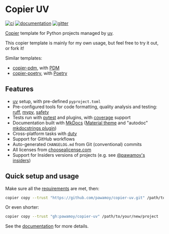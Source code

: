 # Copier UV

[![ci](https://github.com/pawamoy/copier-uv/workflows/ci/badge.svg)](https://github.com/pawamoy/copier-uv/actions?query=workflow%3Aci)
[![documentation](https://img.shields.io/badge/docs-mkdocs%20material-blue.svg?style=flat)](https://pawamoy.github.io/copier-uv/)
[![gitter](https://badges.gitter.im/join%20chat.svg)](https://app.gitter.im/#/room/#copier-uv/community:gitter.im)

[Copier](https://github.com/copier-org/copier) template
for Python projects managed by [uv](https://github.com/astral-sh/uv).

This copier template is mainly for my own usage,
but feel free to try it out, or fork it!

Similar templates:

- [copier-pdm](https://github.com/pawamoy/copier-pdm), with [PDM](https://github.com/pdm-project/pdm)
- [copier-poetry](https:///github.com/pawamoy/copier-poetry), with [Poetry](https://github.com/python-poetry/poetry)

## Features

- [uv](https://github.com/astral-sh/uv) setup, with pre-defined `pyproject.toml`
- Pre-configured tools for code formatting, quality analysis and testing:
  [ruff](https://github.com/charliermarsh/ruff),
  [mypy](https://github.com/python/mypy),
  [safety](https://github.com/pyupio/safety)
- Tests run with [pytest](https://github.com/pytest-dev/pytest) and plugins, with [coverage](https://github.com/nedbat/coveragepy) support
- Documentation built with [MkDocs](https://github.com/mkdocs/mkdocs)
  ([Material theme](https://github.com/squidfunk/mkdocs-material)
  and "autodoc" [mkdocstrings plugin](https://github.com/mkdocstrings/mkdocstrings))
- Cross-platform tasks with [duty](https://github.com/pawamoy/duty)
- Support for GitHub workflows
- Auto-generated `CHANGELOG.md` from Git (conventional) commits
- All licenses from [choosealicense.com](https://choosealicense.com/appendix/)
- Support for Insiders versions of projects (e.g. see [@pawamoy's insiders](https://pawamoy.github.io/insiders/))

## Quick setup and usage

Make sure all the
[requirements](https://pawamoy.github.io/copier-uv/requirements)
are met, then:

```bash
copier copy --trust "https://github.com/pawamoy/copier-uv.git" /path/to/your/new/project
```

Or even shorter:

```bash
copier copy --trust "gh:pawamoy/copier-uv" /path/to/your/new/project
```

See the [documentation](https://pawamoy.github.io/copier-uv)
for more details.
